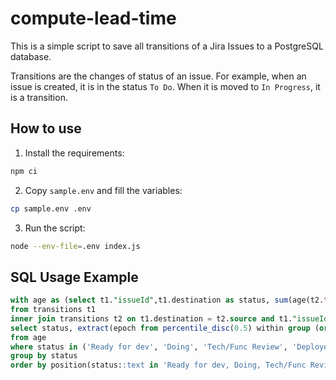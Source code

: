 # compute-lead-time

This is a simple script to save all transitions of a Jira Issues to a PostgreSQL database.

Transitions are the changes of status of an issue. 
For example, when an issue is created, it is in the status `To Do`. When it is moved to `In Progress`, it is a transition.

## How to use

1. Install the requirements:
```bash
npm ci
```

2. Copy `sample.env` and fill the variables:
```bash
cp sample.env .env
```

3. Run the script:
```bash
node --env-file=.env index.js
```

## SQL Usage Example

```sql
with age as (select t1."issueId",t1.destination as status, sum(age(t2.timestamp, t1.timestamp)) as duration
from transitions t1
inner join transitions t2 on t1.destination = t2.source and t1."issueId" = t2."issueId" group by t1."issueId", status)
select status, extract(epoch from percentile_disc(0.5) within group (order by duration)) / 86400 AS age_in_days 
from age
where status in ('Ready for dev', 'Doing', 'Tech/Func Review', 'Deployed on Integration', 'Deployed on Recette') and extract(epoch from duration) > 0
group by status 
order by position(status::text in 'Ready for dev, Doing, Tech/Func Review, Deployed on Integration, Deployed on Recette');
```